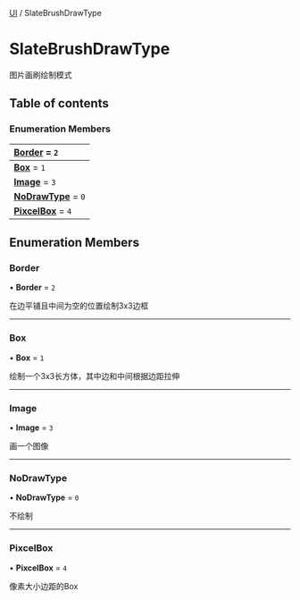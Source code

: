 [UI](../groups/Core.UI.md) / SlateBrushDrawType

# SlateBrushDrawType <Badge type="tip" text="Enumeration" /> <Score text="SlateBrushDrawType" />

<p class="content-big"> 图片画刷绘制模式 </p>

## Table of contents

### Enumeration Members <Score text="Enumeration" /> 
| **[Border](mw.SlateBrushDrawType.md#border)** = ``2``  |
| :----- |
| **[Box](mw.SlateBrushDrawType.md#box)** = ``1`` |
| **[Image](mw.SlateBrushDrawType.md#image)** = ``3`` |
| **[NoDrawType](mw.SlateBrushDrawType.md#nodrawtype)** = ``0`` |
| **[PixcelBox](mw.SlateBrushDrawType.md#pixcelbox)** = ``4`` |

## Enumeration Members

### Border <Score text="Border" /> 

• **Border** = ``2``

在边平铺且中间为空的位置绘制3x3边框

___

### Box <Score text="Box" /> 

• **Box** = ``1``

绘制一个3x3长方体，其中边和中间根据边距拉伸

___

### Image <Score text="Image" /> 

• **Image** = ``3``

画一个图像

___

### NoDrawType <Score text="NoDrawType" /> 

• **NoDrawType** = ``0``

不绘制

___

### PixcelBox <Score text="PixcelBox" /> 

• **PixcelBox** = ``4``

像素大小边距的Box
